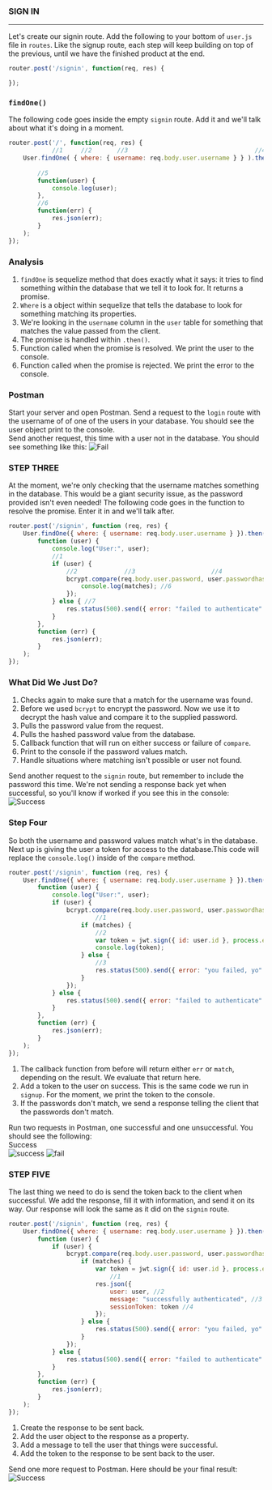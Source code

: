 ### SIGN IN
---

Let's create our signin route. Add the following to your bottom of `user.js` file in `routes`. Like the signup route, each step will keep building on top of the previous, until we have the finished product at the end.
```js
router.post('/signin', function(req, res) {

});

```

### `findOne()`
The following code goes inside the empty `signin` route. Add it and we'll talk about what it's doing in a moment.
```js
router.post('/', function(req, res) {
            //1     //2       //3                                   //4
	User.findOne( { where: { username: req.body.user.username } } ).then(
    
        //5
        function(user) {
            console.log(user);
		},
		//6
		function(err) {
			res.json(err);
		}
	);
});

```
### Analysis
1. `findOne` is sequelize method that does exactly what it says: it tries to find something within the database that we tell it to look for. It returns a promise.
2. `Where` is a object within sequelize that tells the database to look for something matching its properties.
3. We're looking in the `username` column in the `user` table for something that matches the value passed from the client.
4. The promise is handled within `.then()`.
5. Function called when the promise is resolved. We print the user to the console.
6. Function called when the promise is rejected. We print the error to the console. 

### Postman
Start your server and open Postman. Send a request to the `login` route with the username of of one of the users in your database. You should see the user object print to the console. <br>
Send another request, this time with a user not in the database. You should see something like this:
![Fail](assets/signinFail.png) <br>

### STEP THREE
At the moment, we're only checking that the username matches something in the database. This would be a giant security issue, as the password provided isn't even needed! The following code goes in the function to resolve the promise. Enter it in and we'll talk after.

```js
router.post('/signin', function (req, res) {
	User.findOne({ where: { username: req.body.user.username } }).then(
		function (user) {
			console.log("User:", user);
			//1
			if (user) {
				//2				//3						//4					//5
				bcrypt.compare(req.body.user.password, user.passwordhash, function (err, matches) {
					console.log(matches); //6
				});
			} else { //7
				res.status(500).send({ error: "failed to authenticate" });
			}
		},
		function (err) {
			res.json(err);
		}
	);
});
```

### What Did We Just Do?
1. Checks again to make sure that a match for the username was found.
2. Before we used `bcrypt` to encrypt the password. Now we use it to decrypt the hash value and compare it to the supplied password.
3. Pulls the password value from the request.
4. Pulls the hashed password value from the database.
5. Callback function that will run on either success or failure of `compare`.
6. Print to the console if the password values match.
7. Handle situations where matching isn't possible or user not found.

Send another request to the `signin` route, but remember to include the password this time. We're not sending a response back yet when successful, so you'll know if worked if you see this in the console:
![Success](assets/step3successConsole.png)


### Step Four
So both the username and password values match what's in the database. Next up is giving the user a token for access to the database.This code will replace the `console.log()` inside of the `compare` method.
```js
router.post('/signin', function (req, res) {
	User.findOne({ where: { username: req.body.user.username } }).then(
		function (user) {
			console.log("User:", user);
			if (user) {
				bcrypt.compare(req.body.user.password, user.passwordhash, function (err, matches) {
						//1
					if (matches) {
						//2				
						var token = jwt.sign({ id: user.id }, process.env.JWT_SECRET, { expiresIn: 60 * 60 * 24 });
						console.log(token);
					} else {
						//3
						res.status(500).send({ error: "you failed, yo" });
					}
				});
			} else {
				res.status(500).send({ error: "failed to authenticate" });
			}
		},
		function (err) {
			res.json(err);
		}
	);
});
```
1. The callback function from before will return either `err` or `match`, depending on the result. We evaluate that return here.
2. Add a token to the user on success. This is the same code we run in `signup`. For the moment, we print the token to the console.
3. If the passwords don't match, we send a response telling the client that the passwords don't match.

Run two requests in Postman, one successful and one unsuccessful. You should see the following: <br>
Success <br>
![success](assets/step4success.png)
![fail](assets/step4fail.png)

### STEP FIVE
The last thing we need to do is send the token back to the client when successful. We add the response, fill it with information, and send it on its way. Our response will look the same as it did on the `signin` route.

```js
router.post('/signin', function (req, res) {
	User.findOne({ where: { username: req.body.user.username } }).then(
		function (user) {
			if (user) {
				bcrypt.compare(req.body.user.password, user.passwordhash, function (err, matches) {
					if (matches) {
						var token = jwt.sign({ id: user.id }, process.env.JWT_SECRET, { expiresIn: 60 * 60 * 24 });
							//1
						res.json({
							user: user, //2
							message: "successfully authenticated", //3
							sessionToken: token //4
						});
					} else {
						res.status(500).send({ error: "you failed, yo" });
					}
				});
			} else {
				res.status(500).send({ error: "failed to authenticate" });
			}
		},
		function (err) {
			res.json(err);
		}
	);
});
```

1. Create the response to be sent back.
2. Add the user object to the response as a property.
3. Add a message to tell the user that things were successful.
4. Add the token to the response to be sent back to the user.

Send one more request to Postman. Here should be your final result:
![Success](assets/02-signin-user.png)